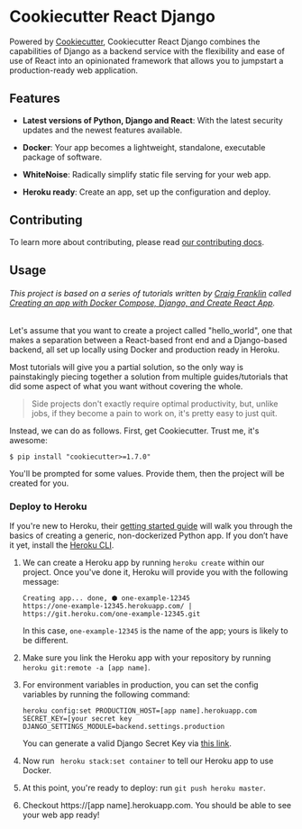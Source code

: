 # Cookiecutter React Django

Powered by [Cookiecutter](https://github.com/cookiecutter/cookiecutter), Cookiecutter React Django combines the capabilities of Django as a backend service with the flexibility and ease of use of React into an opinionated framework that allows you to jumpstart a production-ready web application.

## Features

- __Latest versions of Python, Django and React__: With the latest security updates and the newest features available.

- __Docker__: Your app becomes a lightweight, standalone, executable package of software.

- __WhiteNoise__: Radically simplify static file serving for your web app.

- __Heroku ready__: Create an app, set up the configuration and deploy.

## Contributing

To learn more about contributing, please read [our contributing docs](/CONTRIBUTING.md).

## Usage

###### This project is based on a series of tutorials written by [Craig Franklin](https://github.com/cfranklin11) called [Creating an app with Docker Compose, Django, and Create React App](https://dev.to/englishcraig/creating-an-app-with-docker-compose-django-and-create-react-app-31lf).

Let's assume that you want to create a project called "hello_world", one that makes a separation between a React-based front end and a Django-based backend, all set up locally using Docker and production ready in Heroku.

Most tutorials will give you a partial solution, so the only way is painstakingly piecing together a solution from multiple guides/tutorials that did some aspect of what you want without covering the whole.

> Side projects don't exactly require optimal productivity, but, unlike jobs, if they become a pain to work on, it's pretty easy to just quit.

Instead, we can do as follows. First, get Cookiecutter. Trust me, it's awesome:

```$ pip install "cookiecutter>=1.7.0" ```

You'll be prompted for some values. Provide them, then the project will be created for you.

### Deploy to Heroku

If you're new to Heroku, their [getting started guide](https://devcenter.heroku.com/articles/getting-started-with-python) will walk you through the basics of creating a generic, non-dockerized Python app. If you don’t have it yet, install the [Heroku CLI](https://devcenter.heroku.com/articles/getting-started-with-python#set-up).

1. We can create a Heroku app by running ``` heroku create ``` within our project. Once you've done it, Heroku will provide you with the following message:

    ```
    Creating app... done, ⬢ one-example-12345
    https://one-example-12345.herokuapp.com/ | https://git.heroku.com/one-example-12345.git
    ```

    In this case, ```one-example-12345``` is the name of the app; yours is likely to be different. 

2. Make sure you link the Heroku app with your repository by running ```heroku git:remote -a [app name]```.
   
3. For environment variables in production, you can set the config variables by running the following command:

    ```
    heroku config:set PRODUCTION_HOST=[app name].herokuapp.com SECRET_KEY=[your secret key DJANGO_SETTINGS_MODULE=backend.settings.production
    ```

    You can generate a valid Django Secret Key via [this link](https://miniwebtool.com/django-secret-key-generator/). 

4. Now run ``` heroku stack:set container``` to tell our Heroku app to use Docker.
   
5. At this point, you're ready to deploy: run ```git push heroku master```.
   
6. Checkout https://[app name].herokuapp.com. You should be able to see your web app ready!


